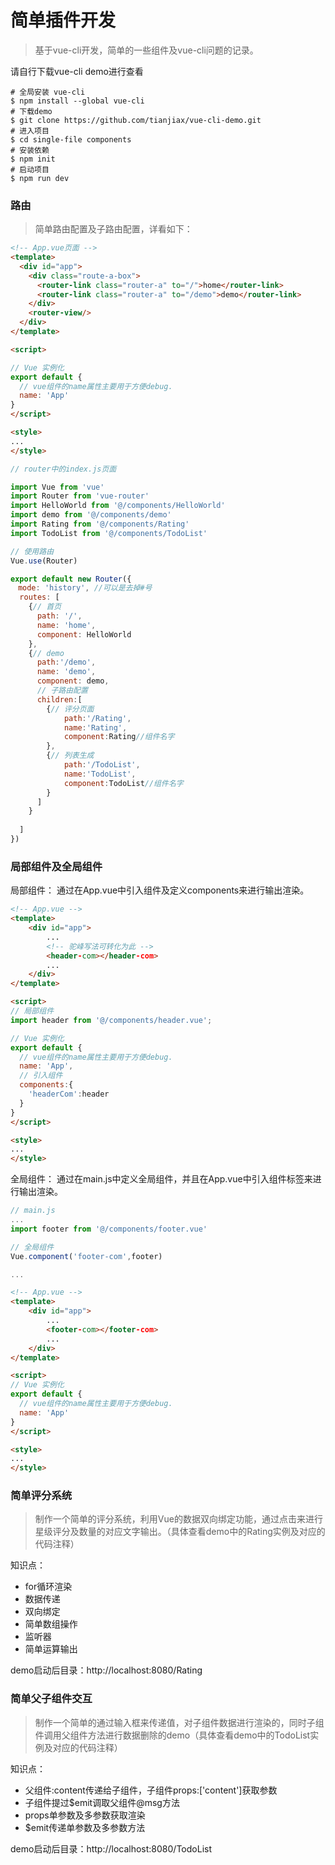 # 简单插件开发
> 基于vue-cli开发，简单的一些组件及vue-cli问题的记录。

请自行下载vue-cli demo进行查看
```
# 全局安装 vue-cli
$ npm install --global vue-cli
# 下载demo
$ git clone https://github.com/tianjiax/vue-cli-demo.git
# 进入项目
$ cd single-file components
# 安装依赖
$ npm init
# 启动项目
$ npm run dev
```
### 路由
> 简单路由配置及子路由配置，详看如下：

```html
<!-- App.vue页面 -->
<template>
  <div id="app">
    <div class="route-a-box">
      <router-link class="router-a" to="/">home</router-link>
      <router-link class="router-a" to="/demo">demo</router-link>
    </div> 
    <router-view/>
  </div>
</template>

<script>

// Vue 实例化
export default {
  // vue组件的name属性主要用于方便debug.
  name: 'App'
}
</script>

<style>
...
</style>
```

```js
// router中的index.js页面

import Vue from 'vue'
import Router from 'vue-router'
import HelloWorld from '@/components/HelloWorld'
import demo from '@/components/demo'
import Rating from '@/components/Rating'
import TodoList from '@/components/TodoList'

// 使用路由
Vue.use(Router)

export default new Router({
　mode: 'history', //可以是去掉#号
  routes: [
    {// 首页
      path: '/',
      name: 'home',
      component: HelloWorld
    },
    {// demo
      path:'/demo',
      name: 'demo',
      component: demo,
      // 子路由配置
      children:[
        {// 评分页面
            path:'/Rating',
            name:'Rating',
            component:Rating//组件名字
        },
        {// 列表生成
            path:'/TodoList',
            name:'TodoList',
            component:TodoList//组件名字
        }
      ]
    }
    
  ]
})

```
### 局部组件及全局组件
局部组件：
通过在App.vue中引入组件及定义components来进行输出渲染。

```html
<!-- App.vue -->
<template>
    <div id="app">
        ...
        <!-- 驼峰写法可转化为此 -->
        <header-com></header-com>
        ...
    </div>
</template>

<script>
// 局部组件
import header from '@/components/header.vue';

// Vue 实例化
export default {
  // vue组件的name属性主要用于方便debug.
  name: 'App',
  // 引入组件
  components:{
    'headerCom':header
  }
}
</script>

<style>
...
</style>
```
全局组件：
通过在main.js中定义全局组件，并且在App.vue中引入组件标签来进行输出渲染。

```js
// main.js
...
import footer from '@/components/footer.vue'

// 全局组件
Vue.component('footer-com',footer)

...
```
```html
<!-- App.vue -->
<template>
    <div id="app">
        ...
        <footer-com></footer-com>
        ...
    </div>
</template>

<script>
// Vue 实例化
export default {
  // vue组件的name属性主要用于方便debug.
  name: 'App'
}
</script>

<style>
...
</style>
```



### 简单评分系统
> 制作一个简单的评分系统，利用Vue的数据双向绑定功能，通过点击来进行星级评分及数量的对应文字输出。（具体查看demo中的Rating实例及对应的代码注释）

知识点：
- for循环渲染
- 数据传递
- 双向绑定
- 简单数组操作
- 监听器
- 简单运算输出

demo启动后目录：http://localhost:8080/Rating

### 简单父子组件交互
> 制作一个简单的通过输入框来传递值，对子组件数据进行渲染的，同时子组件调用父组件方法进行数据删除的demo（具体查看demo中的TodoList实例及对应的代码注释）

知识点：
- 父组件:content传递给子组件，子组件props:['content']获取参数
- 子组件提过$emit调取父组件@msg方法
- props单参数及多参数获取渲染
- $emit传递单参数及多参数方法

demo启动后目录：http://localhost:8080/TodoList